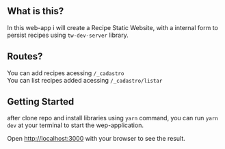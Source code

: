## What is this?

In this web-app i will create a Recipe Static Website, with a internal form to persist recipes using `tw-dev-server` library.

## Routes? 

You can add recipes acessing `/_cadastro` <br>
You can list recipes added acessing `/_cadastro/listar` <br>

## Getting Started

after clone repo and install libraries using `yarn` command, you can run `yarn dev` at your terminal to start the wep-application.

Open [http://localhost:3000](http://localhost:3000) with your browser to see the result.
